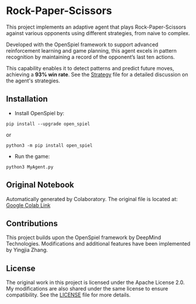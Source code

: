 # Rock-Paper-Scissors

This project implements an adaptive agent that plays Rock-Paper-Scissors against various opponents using different strategies, from naive to complex. 

Developed with the OpenSpiel framework to support advanced reinforcement learning and game planning, this agent excels in pattern recognition by maintaining a record of the opponent’s last ten actions. 

This capability enables it to detect patterns and predict future moves, achieving a **93% win rate**. See the [Strategy](Strategy%20of%20MyAgent.pdf) file for a detailed discussion on the agent's strategies.


## Installation

- Install OpenSpiel by:
```
pip install --upgrade open_spiel
```
or 
```
python3 -m pip install open_spiel
```
- Run the game:
```
python3 MyAgent.py
```

## Original Notebook
Automatically generated by Colaboratory. The original file is located at:
[Google Colab Link](https://colab.research.google.com/drive/12m7la3FF8kvnSwUscbbrwLhLDxuRqtm-)


## Contributions
This project builds upon the OpenSpiel framework by DeepMind Technologies. Modifications and additional features have been implemented by Yingjia Zhang.


## License
The original work in this project is licensed under the Apache License 2.0. My modifications are also shared under the same license to ensure compatibility. See the [LICENSE](LICENSE) file for more details.
